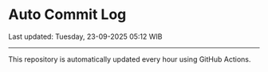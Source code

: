 # Auto Commit Log

Last updated: Tuesday, 23-09-2025 05:12 WIB

---

This repository is automatically updated every hour using GitHub Actions.
